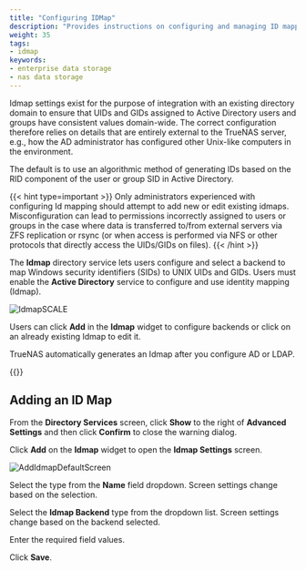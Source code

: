 ```yaml
---
title: "Configuring IDMap"
description: "Provides instructions on configuring and managing ID mapping in SCALE."
weight: 35
tags:
- idmap
keywords:
- enterprise data storage
- nas data storage 
---
```


Idmap settings exist for the purpose of integration with an existing directory domain to ensure that UIDs and GIDs assigned to Active Directory users and groups have consistent values domain-wide.
The correct configuration therefore relies on details that are entirely external to the TrueNAS server, e.g., how the AD administrator has configured other Unix-like computers in the environment.

The default is to use an algorithmic method of generating IDs based on the RID component of the user or group SID in Active Directory.

{{< hint type=important >}}
Only administrators experienced with configuring Id mapping should attempt to add new or edit existing idmaps.
Misconfiguration can lead to permissions incorrectly assigned to users or groups in the case where data is transferred to/from external servers via ZFS replication or rsync (or when access is performed via NFS or other protocols that directly access the UIDs/GIDs on files).
{{< /hint >}}

The **Idmap** directory service lets users configure and select a backend to map Windows security identifiers (SIDs) to UNIX UIDs and GIDs. Users must enable the **Active Directory** service to configure and use identity mapping (Idmap).

![IdmapSCALE](/images/SCALE/Credentials/IdmapSCALE.png "Idmap Widget")

Users can click **Add** in the **Idmap** widget to configure backends or click on an already existing Idmap to edit it.

TrueNAS automatically generates an Idmap after you configure AD or LDAP.

{{<include file="/static/includes/addcolumnorganizer.md">}}

## Adding an ID Map

From the **Directory Services** screen, click **Show** to the right of **Advanced Settings** and then click **Confirm** to close the warning dialog.

Click **Add** on the **Idmap** widget to open the **Idmap Settings** screen.

![AddIdmapDefaultScreen](/images/SCALE/Credentials/AddIdmapDefaultScreen.png "Add Idmap Default Screen")

Select the type from the **Name** field dropdown. Screen settings change based on the selection.

Select the **Idmap Backend** type from the dropdown list. Screen settings change based on the backend selected.

Enter the required field values.

Click **Save**.
